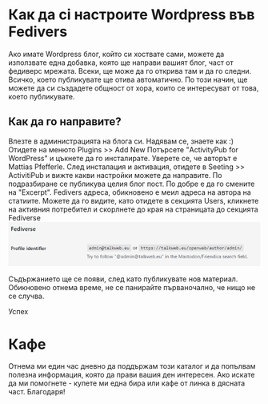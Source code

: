 # Как да сi настроите Wordpress във Fedivers
Aко имате Wordpress блог, който си хоствате сами, можете да използвате една добавка, която ще направи вашият блог, част от федиверс мрежата.
Всеки, ще може да го открива там и да го следни. Всичко, което публикувате ще отива автоматично. По този начин, ще можете да си създадете общност от хора, които се интересуват от това, което публикувате.

## Как да го направите?

Влезте в администрацията на блога си. Надявам се, знаете как :)
Отидете на менюто Plugins >> Add New
Потърсете "ActivityPub for WordPress" и цъкнете да го инсталирате. Уверете се, че авторът е Mattias Pfefferle.
След инсталация и активация, отидете в Seeting >> ActivitiPub и вижте какви настройки можете да направите. По подразбиране се публикува целия блог пост. По добре е да го смените на "Excerpt".
Fedivers адреса, обикновено е меил адреса на автора на статиите. Можете да го видите, като отидeте в секцията Users, кликнете на активния потребител и скорлнете до края на страницата до секцията Fediverse
![Image](i/f.png?raw=true)

Съдържанието ще се появи, след като публикувате нов материал. Обикновено отнема време, не се панирайте първаночално, че нищо не се случва.

Успех



# Кафе
Отнема ми един час дневно да поддържам този каталог и да попълвам полезна информация, която да прави вашия ден интересен. 
Ако искате да ми помогнете - купете ми една бира или кафе от линка в дясната част. 
Благодаря!